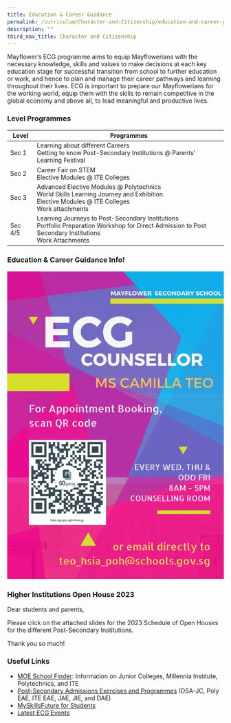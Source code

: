 ```yaml
---
title: Education & Career Guidance
permalink: /curriculum/Character-and-Citizenship/education-and-career-guidance/permalink/
description: ""
third_nav_title: Character and Citizenship
---
```

Mayflower’s ECG programme aims to equip Mayflowerians with the necessary knowledge, skills and values to make decisions at each key education stage for successful transition from school to further education or work, and hence to plan and manage their career pathways and learning throughout their lives. ECG is important to prepare our Mayflowerians for the working world, equip them with the skills to remain competitive in the global economy and above all, to lead meaningful and productive lives.

### Level Programmes

| Level | Programmes |
| --- | --- |
| Sec 1 | Learning about different Careers<br>Getting to know Post-Secondary Institutions @ Parents’ Learning Festival 	|
| Sec 2 | Career Fair on STEM<br>Elective Modules @ ITE Colleges |
| Sec 3 | Advanced Elective Modules @ Polytechnics<br>World Skills Learning Journey and Exhibition<br>Elective Modules @ ITE Colleges<br>Work attachments |
| Sec 4/5 | Learning Journeys to Post-Secondary Institutions<br>Portfolio Preparation Workshop for Direct Admission to Post Secondary Institutions<br>Work Attachments |

### Education & Career Guidance Info!
![](/images/MFS_ECGC_2023.png)

### Higher Institutions Open House 2023
Dear students and parents,

Please click on the attached slides for the 2023 Schedule of Open Houses for the different Post-Secondary Institutions.  
[](/files/Open%20House%202023_4Jan23%20002.pdf)

Thank you so much!


### Useful Links


*   [MOE School Finder](https://www.moe.gov.sg/schoolfinder): Information on Junior Colleges, Millennia Institute, Polytechnics, and ITE
*   [Post-Secondary Admissions Exercises and Programmes](https://www.moe.gov.sg/post-secondary/admissions) (DSA-JC, Poly EAE, ITE EAE, JAE, JIE, and DAE)
*   [MySkillsFuture for Students](https://www.myskillsfuture.gov.sg/content/student/en/secondary/about/myskillsfuture-for-students.html)
*  [Latest ECG Events](https://www.myskillsfuture.gov.sg/content/student/en/secondary/education-guide/events.html)